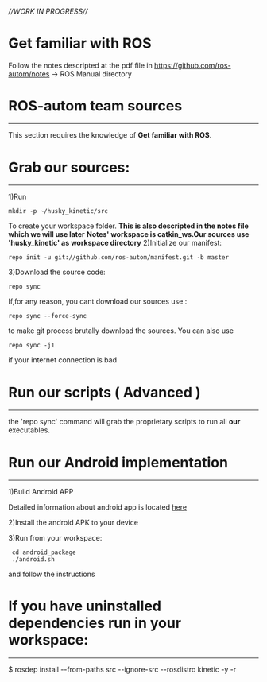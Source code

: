 ###### //WORK IN PROGRESS//

# Get familiar with ROS

Follow the notes descripted at the pdf file in https://github.com/ros-autom/notes -> ROS Manual directory

# ROS-autom team sources 
---------------

This section requires the knowledge of **Get familiar with ROS**.

# Grab our sources:
---------------

1)Run 

    mkdir -p ~/husky_kinetic/src
    
To create your workspace folder.
**This is also descripted in the notes file which we will use later**
**Notes' workspace is catkin_ws.Our sources use 'husky_kinetic' as workspace directory**
2)Initialize our manifest:

    repo init -u git://github.com/ros-autom/manifest.git -b master
      
3)Download the source code:

    repo sync 
      
If,for any reason, you cant download our sources use :
  
    repo sync --force-sync
    
to make git process brutally download the sources.
You can also use
   
    repo sync -j1

if your internet connection is bad

# Run our scripts ( Advanced )
---------------

the 'repo sync' command will grab the proprietary scripts to run all **our** executables.

# Run our Android implementation
---------------

1)Build Android APP 

Detailed information about android app is located [here](https://github.com/ros-autom/RobotCA/blob/kinetic/README.md)

2)Install the android APK to your device

3)Run from your workspace:

     cd android_package
     ./android.sh
     
and follow the instructions

# If you have uninstalled dependencies run in your workspace:
---------------
$ rosdep install --from-paths src --ignore-src --rosdistro kinetic -y -r


